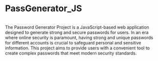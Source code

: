 # PassGenerator_JS
<br>
The Password Generator Project is a JavaScript-based web application designed to generate strong and secure passwords for users. In an era where online security is paramount, having strong and unique passwords for different accounts is crucial to safeguard personal and sensitive information. This project aims to provide users with a convenient tool to create complex passwords that meet modern security standards.
